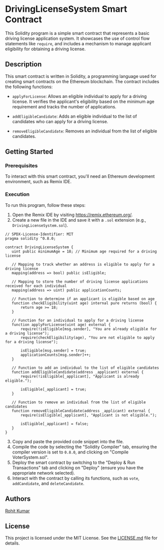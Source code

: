 # DrivingLicenseSystem Smart Contract

This Solidity program is a simple smart contract that represents a basic driving license application system. It showcases the use of control flow statements like `require`, and includes a mechanism to manage applicant eligibility for obtaining a driving license.

## Description

This smart contract is written in Solidity, a programming language used for creating smart contracts on the Ethereum blockchain. The contract includes the following functions:

- `applyForLicense`: Allows an eligible individual to apply for a driving license. It verifies the applicant's eligibility based on the minimum age requirement and tracks the number of applications.

- `addEligibleCandidate`: Adds an eligible individual to the list of candidates who can apply for a driving license.

- `removeEligibleCandidate`: Removes an individual from the list of eligible candidates.

## Getting Started

### Prerequisites

To interact with this smart contract, you'll need an Ethereum development environment, such as Remix IDE.

### Execution

To run this program, follow these steps:

1. Open the Remix IDE by visiting https://remix.ethereum.org/.
2. Create a new file in the IDE and save it with a `.sol` extension (e.g., `DrivingLicenseSystem.sol`).

  
 ```
// SPDX-License-Identifier: MIT
pragma solidity ^0.8.0;

contract DrivingLicenseSystem {
    uint public minimumAge = 18; // Minimum age required for a driving license

    // Mapping to track whether an address is eligible to apply for a driving license
    mapping(address => bool) public isEligible;

    // Mapping to store the number of driving license applications received for each individual
    mapping(address => uint) public applicationCounts;

    // Function to determine if an applicant is eligible based on age
    function checkEligibility(uint age) internal pure returns (bool) {
        return age >= 18;
    }

    // Function for an individual to apply for a driving license
    function applyForLicense(uint age) external {
        require(!isEligible[msg.sender], "You are already eligible for a driving license");
        require(checkEligibility(age), "You are not eligible to apply for a driving license");

        isEligible[msg.sender] = true;
        applicationCounts[msg.sender]++;
    }

    // Function to add an individual to the list of eligible candidates
    function addEligibleCandidate(address _applicant) external {
        require(!isEligible[_applicant], "Applicant is already eligible.");
        
        isEligible[_applicant] = true;
    }

    // Function to remove an individual from the list of eligible candidates
    function removeEligibleCandidate(address _applicant) external {
        require(isEligible[_applicant], "Applicant is not eligible.");
        
        isEligible[_applicant] = false;
    }
}

```

3. Copy and paste the provided code snippet into the file.
4. Compile the code by selecting the "Solidity Compiler" tab, ensuring the compiler version is set to `0.8.0`, and clicking on "Compile VoterSystem.sol".
5. Deploy the smart contract by switching to the "Deploy & Run Transactions" tab and clicking on "Deploy" (ensure you have the appropriate network selected).
6. Interact with the contract by calling its functions, such as `vote`, `addCandidate`, and `deleteCandidate`.

## Authors

[Rohit Kumar](https://github.com/rk98991439/)

## License

This project is licensed under the MIT License. See the [LICENSE.md](https://license.md/) file for details.


